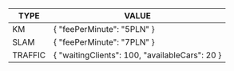 | TYPE    |VALUE                                             |
|---------|--------------------------------------------------|
| KM      | { "feePerMinute": "5PLN" }                       |
| SLAM    | { "feePerMinute": "7PLN" }                       |
| TRAFFIC | { "waitingClients": 100, "availableCars": 20 }   |

